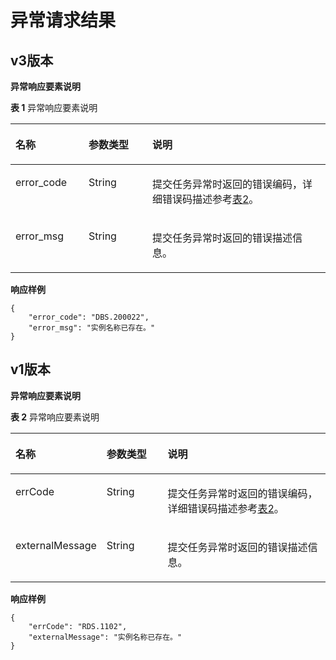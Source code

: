 # 异常请求结果<a name="zh-cn_topic_0032488197"></a>

## v3版本<a name="section41121247572"></a>

**异常响应要素说明**

**表 1**  异常响应要素说明

<a name="table7745218464"></a>
<table><thead align="left"><tr id="row879102194619"><th class="cellrowborder" valign="top" width="23.23%" id="mcps1.2.4.1.1"><p id="p38113217464"><a name="p38113217464"></a><a name="p38113217464"></a>名称</p>
</th>
<th class="cellrowborder" valign="top" width="20.200000000000003%" id="mcps1.2.4.1.2"><p id="p581192104614"><a name="p581192104614"></a><a name="p581192104614"></a>参数类型</p>
</th>
<th class="cellrowborder" valign="top" width="56.57%" id="mcps1.2.4.1.3"><p id="p883152154610"><a name="p883152154610"></a><a name="p883152154610"></a>说明</p>
</th>
</tr>
</thead>
<tbody><tr id="row1485152113462"><td class="cellrowborder" valign="top" width="23.23%" headers="mcps1.2.4.1.1 "><p id="p12851213469"><a name="p12851213469"></a><a name="p12851213469"></a>error_code</p>
</td>
<td class="cellrowborder" valign="top" width="20.200000000000003%" headers="mcps1.2.4.1.2 "><p id="p487192112463"><a name="p487192112463"></a><a name="p487192112463"></a>String</p>
</td>
<td class="cellrowborder" valign="top" width="56.57%" headers="mcps1.2.4.1.3 "><p id="p088221154617"><a name="p088221154617"></a><a name="p088221154617"></a>提交任务异常时返回的错误编码，详细错误码描述参考<a href="错误码.md#td93aca0e44834bb3939478d798feb72e">表2</a>。</p>
</td>
</tr>
<tr id="row788132114618"><td class="cellrowborder" valign="top" width="23.23%" headers="mcps1.2.4.1.1 "><p id="p29082164616"><a name="p29082164616"></a><a name="p29082164616"></a>error_msg</p>
</td>
<td class="cellrowborder" valign="top" width="20.200000000000003%" headers="mcps1.2.4.1.2 "><p id="p1290102116462"><a name="p1290102116462"></a><a name="p1290102116462"></a>String</p>
</td>
<td class="cellrowborder" valign="top" width="56.57%" headers="mcps1.2.4.1.3 "><p id="p1592121204615"><a name="p1592121204615"></a><a name="p1592121204615"></a>提交任务异常时返回的错误描述信息。</p>
</td>
</tr>
</tbody>
</table>

**响应样例**

```
{
    "error_code": "DBS.200022",
    "error_msg": "实例名称已存在。"
}
```

## v1版本<a name="section15334153219015"></a>

**异常响应要素说明**

**表 2**  异常响应要素说明

<a name="t1600a24cde73446fadb04fa4fd4176c9"></a>
<table><thead align="left"><tr id="rd8bc4cbf15874672964a2f6155ff619b"><th class="cellrowborder" valign="top" width="23.23%" id="mcps1.2.4.1.1"><p id="ae933c42bba744097bb871e1e47a3d811"><a name="ae933c42bba744097bb871e1e47a3d811"></a><a name="ae933c42bba744097bb871e1e47a3d811"></a>名称</p>
</th>
<th class="cellrowborder" valign="top" width="20.200000000000003%" id="mcps1.2.4.1.2"><p id="a70dcf20d1f394d3886396b45ae4ed9e9"><a name="a70dcf20d1f394d3886396b45ae4ed9e9"></a><a name="a70dcf20d1f394d3886396b45ae4ed9e9"></a>参数类型</p>
</th>
<th class="cellrowborder" valign="top" width="56.57%" id="mcps1.2.4.1.3"><p id="aab87d22c016b458fbf47a74f2c84238b"><a name="aab87d22c016b458fbf47a74f2c84238b"></a><a name="aab87d22c016b458fbf47a74f2c84238b"></a>说明</p>
</th>
</tr>
</thead>
<tbody><tr id="r3a83848174a44b2499a0b79476a18366"><td class="cellrowborder" valign="top" width="23.23%" headers="mcps1.2.4.1.1 "><p id="ace78946dd7914bdc9051d696003e3d6f"><a name="ace78946dd7914bdc9051d696003e3d6f"></a><a name="ace78946dd7914bdc9051d696003e3d6f"></a>errCode</p>
</td>
<td class="cellrowborder" valign="top" width="20.200000000000003%" headers="mcps1.2.4.1.2 "><p id="a70943c58d7524abcb12b87181c64e2a5"><a name="a70943c58d7524abcb12b87181c64e2a5"></a><a name="a70943c58d7524abcb12b87181c64e2a5"></a>String</p>
</td>
<td class="cellrowborder" valign="top" width="56.57%" headers="mcps1.2.4.1.3 "><p id="ac399032b44cd41cd82fc0a0c3e083886"><a name="ac399032b44cd41cd82fc0a0c3e083886"></a><a name="ac399032b44cd41cd82fc0a0c3e083886"></a>提交任务异常时返回的错误编码，详细错误码描述参考<a href="错误码.md#td93aca0e44834bb3939478d798feb72e">表2</a>。</p>
</td>
</tr>
<tr id="r406296b9b2bf4aafb5e79cf9da8fb201"><td class="cellrowborder" valign="top" width="23.23%" headers="mcps1.2.4.1.1 "><p id="aa97ccde9ddfc4aa0823d82c4a22f6962"><a name="aa97ccde9ddfc4aa0823d82c4a22f6962"></a><a name="aa97ccde9ddfc4aa0823d82c4a22f6962"></a>externalMessage</p>
</td>
<td class="cellrowborder" valign="top" width="20.200000000000003%" headers="mcps1.2.4.1.2 "><p id="a1ef067712a0141029c3dd10e0df28ab9"><a name="a1ef067712a0141029c3dd10e0df28ab9"></a><a name="a1ef067712a0141029c3dd10e0df28ab9"></a>String</p>
</td>
<td class="cellrowborder" valign="top" width="56.57%" headers="mcps1.2.4.1.3 "><p id="a0994d9a70c8241ba8a2b1fc9b0757e6e"><a name="a0994d9a70c8241ba8a2b1fc9b0757e6e"></a><a name="a0994d9a70c8241ba8a2b1fc9b0757e6e"></a>提交任务异常时返回的错误描述信息。</p>
</td>
</tr>
</tbody>
</table>

**响应样例**

```
{
    "errCode": "RDS.1102",
    "externalMessage": "实例名称已存在。"
}
```

